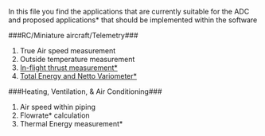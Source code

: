 In this file you find the applications that are currently suitable for the ADC and proposed applications* that should be implemented within the software

###RC/Miniature aircraft/Telemetry###


1. True Air speed measurement
2. Outside temperature measurement
3. [In-flight thrust measurement*](http://arc.aiaa.org/doi/abs/10.2514/3.43575?journalCode=ja)
4. [Total Energy and Netto Variometer*](https://en.wikipedia.org/wiki/Variometer)

###Heating, Ventilation, & Air Conditioning###

1. Air speed within piping
2. Flowrate* calculation
3. Thermal Energy measurement*

